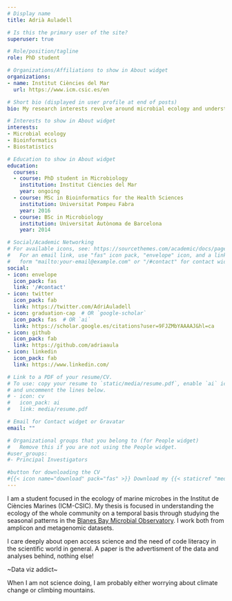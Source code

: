 ```yaml
---
# Display name
title: Adrià Auladell

# Is this the primary user of the site?
superuser: true

# Role/position/tagline
role: PhD student

# Organizations/Affiliations to show in About widget
organizations:
- name: Institut Ciències del Mar
  url: https://www.icm.csic.es/en

# Short bio (displayed in user profile at end of posts)
bio: My research interests revolve around microbial ecology and understanding the interplay between ecology and evolution.

# Interests to show in About widget
interests:
- Microbial ecology
- Bioinformatics
- Biostatistics

# Education to show in About widget
education:
  courses:
  - course: PhD student in Microbiology
    institution: Institut Ciències del Mar
    year: ongoing
  - course: MSc in Bioinformatics for the Health Sciences 
    institution: Universitat Pompeu Fabra
    year: 2016
  - course: BSc in Microbiology
    institution: Universitat Autònoma de Barcelona
    year: 2014

# Social/Academic Networking
# For available icons, see: https://sourcethemes.com/academic/docs/page-builder/#icons
#   For an email link, use "fas" icon pack, "envelope" icon, and a link in the
#   form "mailto:your-email@example.com" or "/#contact" for contact widget.
social:
- icon: envelope
  icon_pack: fas
  link: '/#contact'
- icon: twitter
  icon_pack: fab
  link: https://twitter.com/AdriAuladell
- icon: graduation-cap  # OR `google-scholar`
  icon_pack: fas  # OR `ai`
  link: https://scholar.google.es/citations?user=9FJZMbYAAAAJ&hl=ca
- icon: github
  icon_pack: fab
  link: https://github.com/adriaaula
- icon: linkedin
  icon_pack: fab
  link: https://www.linkedin.com/

# Link to a PDF of your resume/CV.
# To use: copy your resume to `static/media/resume.pdf`, enable `ai` icons in `params.toml`, 
# and uncomment the lines below.
# - icon: cv
#   icon_pack: ai
#   link: media/resume.pdf

# Email for Contact widget or Gravatar
email: ""

# Organizational groups that you belong to (for People widget)
#   Remove this if you are not using the People widget.
#user_groups:
#- Principal Investigators

#button for downloading the CV
#{{< icon name="download" pack="fas" >}} Download my {{< staticref "media/demo_resume.pdf" "newtab" >}}resumé{{< /staticref >}}.
---
```


I am a student focused in the ecology of marine microbes in the Institut de Ciències Marines (ICM-CSIC). My thesis is focused in understanding the ecology of the whole community on a temporal basis through studying the seasonal patterns in the [Blanes Bay Microbial Observatory](http://webold.icm.csic.es/bio/projects/icmicrobis/bbmo/). I work both from amplicon and metagenomic datasets. 

I care deeply about open access science and the need of code literacy in the scientific world in general. A paper is the advertisment of the data and analyses behind, nothing else! 

~Data viz addict~

When I am not science doing, I am probably either worrying about climate change or climbing mountains. 

